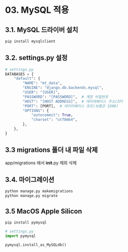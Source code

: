 # 03. MySQL 적용 

## 3.1. MySQL 드라이버 설치
    
```bash
pip install mysqlclient
```

## 3.2. settings.py 설정

```python
# settings.py
DATABASES = {
    "default": {
        "NAME": "mt_data",
        "ENGINE": "django.db.backends.mysql",
        "USER": "[USER]",
        "PASSWORD": "[PASSWORD]",  # 계정 비밀번호
        "HOST": "[HOST ADDRESS]",  # 데이테베이스 주소(IP)
        "PORT": [PORT],  # 데이터베이스 포트(보통은 3306)
        "OPTIONS": {
            "autocommit": True,
            "charset": "utf8mb4",
        },
    },
}
```

## 3.3 migrations 폴더 내 파일 삭제
app/migrations 에서 __init__.py 제외 삭제


## 3.4. 마이그레이션
```bash
python manage.py makemigrations
python manage.py migrate
```

## 3.5 MacOS Apple Silicon
```bash
pip install pymysql
```

```python
# settings.py
import pymysql

pymysql.install_as_MySQLdb()
```
